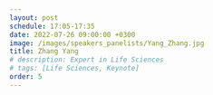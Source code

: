 ```yaml
---
layout: post
schedule: 17:05-17:35
date: 2022-07-26 09:00:00 +0300
image: /images/speakers_panelists/Yang_Zhang.jpg
title: Zhang Yang
# description: Expert in Life Sciences
# tags: [Life Sciences, Keynote]
order: 5
---
```


<!-- ## Talk Title -->
<!-- Talk abstract -->
